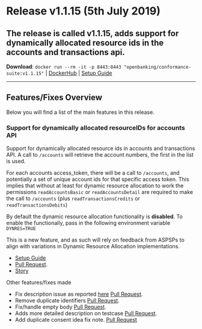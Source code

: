 # Release v1.1.15 (5th July 2019)

The release is called **v1.1.15**, adds support for dynamically allocated resource ids in the accounts and transactions api.
---
**Download**: `docker run --rm -it -p 8443:8443 "openbanking/conformance-suite:v1.1.15"` | [DockerHub](https://hub.docker.com/r/openbanking/conformance-suite) | [Setup Guide](https://bitbucket.org/openbankingteam/conformance-suite/src/develop/docs/setup-guide.md)

---

## Features/Fixes Overview

Below you will find a list of the main features in this release.

### Support for dynamically allocated resourceIDs for accounts API

Support for dynamically allocated resource ids in accounts and transactions API. A call to `/accounts` will retrieve the account numbers, the first in the list is used.

For each accounts access_token, there will be a call to `/accounts`, and potentially a set of unique account ids for that specific access token. This implies that without at least for dynamic resource allocation to work the permissions `readAccountsBasic` or `readAccountsDetail` are required to make the call to `/accounts` (plus `readTransactionsCredits` or `readTransactionsDebits`)

By default the dynamic resource allocation functionality is **disabled**. To enable the functionally, pass in the following environment variable `DYNRES=TRUE`

This is a new feature, and as such will rely on feedback from ASPSPs to align with variations in Dynamic Resource Allocation implementations.

* [Setup Guide](https://bitbucket.org/openbankingteam/conformance-suite/src/develop/docs/setup-guide.md)
* [Pull Request](https://bitbucket.org/openbankingteam/conformance-suite/pull-requests/407).
* [Story](https://openbanking.atlassian.net/browse/REFAPP-804)

Other features/fixes made

* Fix description issue as reported [here](https://bitbucket.org/openbankingteam/conformance-suite/issues/50/ob-301-dop-100500-description-setup-and) [Pull Request](https://bitbucket.org/openbankingteam/conformance-suite/pull-requests/406).
* Remove duplicate identifiers [Pull Request](https://bitbucket.org/openbankingteam/conformance-suite/pull-requests/405).
* Fix/handle empty body [Pull Request](https://bitbucket.org/openbankingteam/conformance-suite/pull-requests/402).
* Adds more detailed description on testcase [Pull Request](https://bitbucket.org/openbankingteam/conformance-suite/pull-requests/401).
* Add duplicate consent idea fix note. [Pull Request](https://bitbucket.org/openbankingteam/conformance-suite/pull-requests/400)